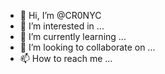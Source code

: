 - 👋 Hi, I’m @CR0NYC
- 👀 I’m interested in ...
- 🌱 I’m currently learning ...
- 💞️ I’m looking to collaborate on ...
- 📫 How to reach me ...

<!---
CR0NYC/CR0NYC is a ✨ special ✨ repository because its `README.md` (this file) appears on your GitHub profile.
You can click the Preview link to take a look at your changes.
--->
